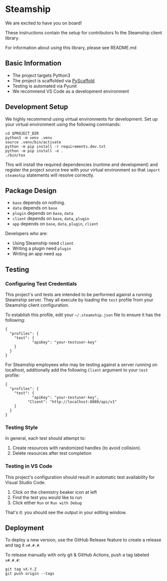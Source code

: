 # Steamship

We are excited to have you on board!

These instructions contain the setup for contributors fo the Steamship client library. 

For information about *using* this library, please see README.md

## Basic Information

* The project targets Python3
* The project is scaffolded via [PyScaffold](https://pyscaffold.org/)
* Testing is automated via Pyunit
* We recommend VS Code as a development environment

## Development Setup

We highly recommend using virtual environments for development. 
Set up your virtual environment using the following commands:

```
cd $PROJECT_DIR
python3 -m venv .venv
source .venv/bin/activate
python -m pip install -r requirements.dev.txt
python -m pip install -e .
./bin/tox
```

This will install the required dependencies (runtime and development) and register the project source tree with your virtual environment so that `import steamship` statements will resolve correctly.

## Package Design

* `base` depends on nothing.
* `data` depends on `base`
* `plugin` depends on `base`, `data`
* `client` depends on `base`, `data`, `plugin`
* `app` depends on `base`, `data`, `plugin`, `client`

Developers who are:

* Using Steamship need `client`
* Writing a plugin need `plugin`
* Writing an app need `app`

## Testing

### Configuring Test Credentials

This project's unit tests are intended to be performed against a running Steamship server. They all execute by loading the `test` profile from your Steamship client configuration. 

To establish this profile, edit your `~/.steamship.json` file to ensure it has the following:

```
{
  "profiles": {
    "test": {
			"apiKey": "your-testuser-key"
    }
  }
}
```

For Steamship employees who may be testing against a server running on localhost, additionally add the following `Client` argument to your `test` profile:

```
{
  "profiles": {
    "test": {
			"apiKey": "your-testuser-key",
		  "Client": "http://localhost:8080/api/v1"
    }
  }
}
```

### Testing Style

In general, each test should attempt to:

1. Create resources with randomized handles (to avoid collision).
2. Delete resources after test completion

### Testing in VS Code

This project's configuration should result in automatic test availability for Visual Studio Code. 

1. Click on the chemistry beaker icon at left
2. Find the test you would like to run
3. Click either `Run` or `Run with Debug`

That's it: you should see the output in your editing window.

## Deployment

To deploy a new version, use the GitHub Release feature to create a release and tag it `v#.#.#`.  

To release manually with only git & GitHub Actions, push a tag labeled `v#.#.#`:

```
git tag vX.Y.Z
git push origin --tags
```